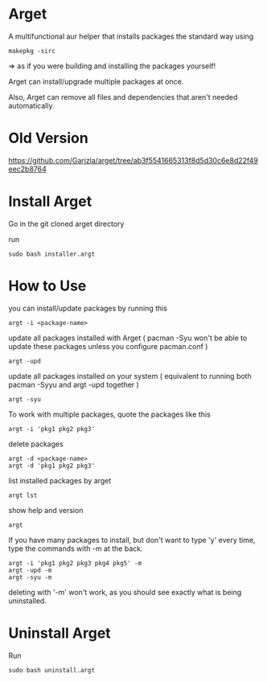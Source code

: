 # Arget
A multifunctional aur helper that installs packages the standard way using

    makepkg -sirc
=> as if you were building and installing the packages yourself!

Arget can install/upgrade multiple packages at once.

Also, Arget can remove all files and dependencies that aren't needed automatically.

# Old Version
https://github.com/Garjzla/arget/tree/ab3f5541665313f8d5d30c6e8d22f49eec2b8764

# Install Arget
Go in the git cloned arget directory

run

    sudo bash installer.argt

# How to Use
you can install/update packages by running this

    argt -i <package-name>
update all packages installed with Arget ( pacman -Syu won't be able to update these packages unless you configure pacman.conf )

    argt -upd

update all packages installed on your system ( equivalent to running both pacman -Syyu and argt -upd together )

    argt -syu

To work with multiple packages, quote the packages like this

    argt -i 'pkg1 pkg2 pkg3'
delete packages

    argt -d <package-name>
    argt -d 'pkg1 pkg2 pkg3'
list installed packages by arget

    argt lst
show help and version

    argt
If you have many packages to install, but don't want to type 'y' every time, type the commands with -m at the back.

    argt -i 'pkg1 pkg2 pkg3 pkg4 pkg5' -m
    argt -upd -m
    argt -syu -m
deleting with '-m' won't work, as you should see exactly what is being uninstalled.

# Uninstall Arget
Run

    sudo bash uninstall.argt
